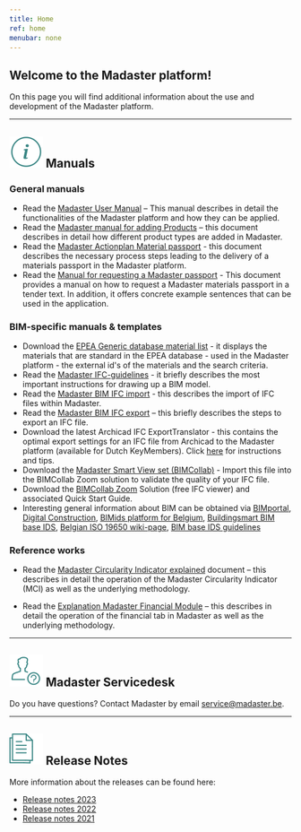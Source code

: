 ```yaml
---
title: Home
ref: home
menubar: none
---
```


## Welcome to the Madaster platform!
On this page you will find additional information about the use and development of the Madaster platform.

---

## <img class="header-img" src="/assets/images/767.svg"> Manuals


### General manuals

 * Read the <a href="/files/be/en/Madaster - User Manual.pdf" target="_blank">Madaster User Manual</a> – This manual describes in detail the functionalities of the Madaster platform and how they can be applied.
 * Read the <a href="/files/be/en/Madaster - Manual Add Products.pdf" target="_blank">Madaster manual for adding Products</a> – this document describes in detail how different product types are added in Madaster.
 * Read the  <a href="/files/be/en/Madaster - Action Plan.pdf" target="_blank">Madaster Actionplan Material passport</a> - this document describes the necessary process steps leading to the delivery of a materials passport in the Madaster platform.
 * Read the  <a href="/files/be/en/Madaster - Tender text Madaster material passport.pdf" target="_blank">Manual for requesting a Madaster passport</a> - This document provides a manual on how to request a Madaster materials passport in a tender text. In addition, it offers concrete example sentences that can be used in the application.


### BIM-specific manuals & templates

 * Download the <a href="/files/en/EPEA_Generic.xlsx" target="_blank">EPEA Generic database material list</a> - it displays the materials that are standard in the EPEA database - used in the Madaster platform - the external id's of the materials and the search criteria.
 * Read the <a href="/files/be/en/Madaster BIM - IFC guidelines.pdf" target="_blank">Madaster IFC-guidelines</a> - it briefly describes the most important instructions for drawing up a BIM model.
 * Read the <a href="/files/en/Madaster BIM - IFC import process.pdf" target="_blank">Madaster BIM IFC import</a> - this describes the import of IFC files within Madaster.
 * Read the <a href="/files/be/en/Madaster BIM - IFC export.pdf" target="_blank">Madaster BIM IFC export</a> – this briefly describes the steps to export an IFC file.
 * Download the latest Archicad IFC ExportTranslator - this contains the optimal export settings for an IFC file from Archicad to the Madaster platform (available for Dutch KeyMembers). Click <a href="https://helpcenter.kubusinfo.nl/portal/nl/kb/articles/ifc-modelexport-voor-madaster#Verwijzigingen" target="_blank" >here</a> for instructions and tips.
 * Download the <a href="https://helpcenter.bimcollab.com/portal/en/kb/articles/smart-view-sets-downloads" target="_blank">Madaster Smart View set (BIMCollab)</a> - Import this file into the BIMCollab Zoom solution to validate the quality of your IFC file.
 * Download the <a href="https://www.bimcollab.com/en/go/free-ifc-viewer/" target="_blank">BIMCollab Zoom</a> Solution (free IFC viewer) and associated Quick Start Guide.
 * Interesting general information about BIM can be obtained via <a href="https://www.bimportal.be" target="_blank">BIMportal</a>, <a href="https://digitalconstruction.be" target="_blank">Digital Construction</a>, <a href="https://www.bimids.eu" target="_blank">BIMids platform for Belgium</a>, <a href="https://ucm.buildingsmart.org/use-case-details/2594/en" target="_blank">Buildingsmart BIM base IDS</a>, <a href="https://bimbuildwise.notion.site/Belgian-ISO-19650-wiki-e463f716154743ccb2d0c67c1b857525" target="_blank">Belgian ISO 19650 wiki-page</a>, <a href="https://www.bimloket.nl/p/321/Downloads" target="_blank">BIM base IDS guidelines</a>



### Reference works

 * Read the <a href="/files/be/en/Madaster - Circularity Indicator explained.pdf" target="_blank">Madaster Circularity Indicator explained</a> document – this describes in detail the operation of the Madaster Circularity Indicator (MCI) as well as the underlying methodology.
 
* Read the <a href="/files/be/en/Madaster - Financial.pdf" target="_blank">Explanation Madaster Financial Module</a> – this describes in detail the operation of the financial tab in Madaster as well as the underlying methodology.

---

## <img class="header-img" src="/assets/images/771.svg"> Madaster Servicedesk
Do you have questions? Contact Madaster by email <service@madaster.be>.

---

## <img class="header-img" src="/assets/images/770.svg"> Release Notes

More information about the releases can be found here:

*  <a href="/files/en/Madaster Release notes 2023.pdf" target="_blank">Release notes 2023</a>
*  <a href="/files/be/en/Madaster Release notes 2022.pdf" target="_blank">Release notes 2022</a>
*  <a href="/files/be/en/Madaster Release notes 2021.pdf" target="_blank">Release notes 2021</a>
